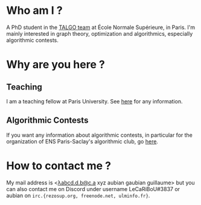 # Who am I ?

A PhD student in the [TALGO team](http://www.di.ens.fr/TalgoTeam.html.fr) at École Normale Supérieure, in Paris. I'm mainly interested in graph theory, optimization and algorithmics, especially algorithmic contests.

# Why are you here ?

## Teaching

I am a teaching fellow at Paris University. See [here](teaching.html) for any information.

## Algorithmic Contests

If you want any information about algorithmic contests, in particular for the organization of ENS Paris-Saclay's algorithmic club, go [here](algorithmics.html).

# How to contact me ?

My mail address is <λabcd.d.b@c.a xyz aubian gaubian guillaume> but you can also contact me on Discord under username LeCaRiBoU#3837 or aubian on `irc.{rezosup.org, freenode.net, ulminfo.fr}`.
